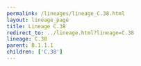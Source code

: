 ```yaml
---
permalink: /lineages/lineage_C.38.html
layout: lineage_page
title: Lineage C.38
redirect_to: ../lineage.html?lineage=C.38
lineage: C.38
parent: B.1.1.1
children: ['C.38']
---
```

